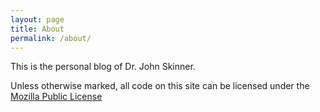 ```yaml
---
layout: page
title: About
permalink: /about/
---
```


This is the personal blog of Dr. John Skinner.

Unless otherwise marked, all code on this site can be licensed under the [Mozilla Public License](https://www.mozilla.org/en-US/MPL/)
